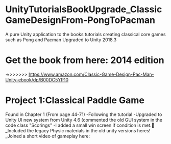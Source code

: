 # UnityTutorialsBookUpgrade_ClassicGameDesignFrom-PongToPacman
A pure Unity application to the books tutorials creating classical core games such as Pong and Pacman
Upgraded to Unity 2018.3


# Get the book from here: 2014 edition 
 =>>>>>>> 
 https://www.amazon.com/Classic-Game-Design-Pac-Man-Unity-ebook/dp/B00DC5YP10

# Project 1:Classical Paddle Game
Found in Chapter 1 (From page 44-71)
-Following the tutorial 
-Upgraded to Unity UI new system from Unity 4.6 (commented the old GUI system in the code class "Scorings"
-I added a small win screen if condition is met.👾
_Included the legacy Physic materials in the old unity versions heres!
_Joined a short video of gameplay here: 


